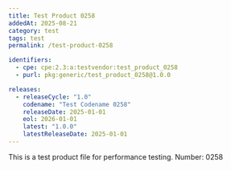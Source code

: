 ```yaml
---
title: Test Product 0258
addedAt: 2025-08-21
category: test
tags: test
permalink: /test-product-0258

identifiers:
  - cpe: cpe:2.3:a:testvendor:test_product_0258
  - purl: pkg:generic/test_product_0258@1.0.0

releases:
  - releaseCycle: "1.0"
    codename: "Test Codename 0258"
    releaseDate: 2025-01-01
    eol: 2026-01-01
    latest: "1.0.0"
    latestReleaseDate: 2025-01-01
---
```


This is a test product file for performance testing. Number: 0258
